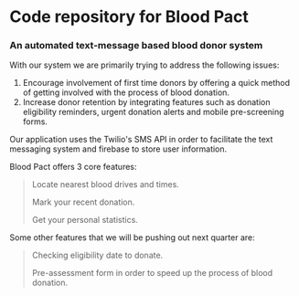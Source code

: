 # Code repository for **Blood Pact**
### An automated text-message based blood donor system
With our system we are primarily trying to address the following issues:
1. Encourage involvement of first time donors by offering a quick method of getting involved with the process of blood donation. 
2. Increase donor retention by integrating features such as donation eligibility reminders, urgent donation alerts and mobile pre-screening forms.

Our application uses the Twilio's SMS API in order to facilitate the text messaging system and firebase to store user information.  

Blood Pact offers 3 core features:  

>Locate nearest blood drives and times.
>
>Mark your recent donation.
>
>Get your personal statistics.  

Some other features that we will be pushing out next quarter are:  

>Checking eligibility date to donate.
>
>Pre-assessment form in order to speed up the process of blood donation. 






